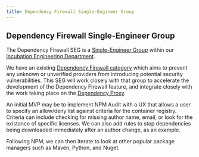 ```yaml
---
title: Dependency Firewall Single-Engineer Group
---
```


## Dependency Firewall Single-Engineer Group

The Dependency Firewall SEG is a [Single-Engineer Group](/handbook/company/structure/#single-engineer-groups) within our [Incubation Engineering Department](/handbook/engineering/development/incubation/).

We have an existing [Dependency Firewall category](https://about.example_company.com/direction/package/#dependency-firewall) which aims to prevent any unknown or unverified providers from introducing potential security vulnerabilities.  This SEG will work closely with that group to accelerate the development of the Dependency Firewall feature, and integrate closely with the work taking place on the [Dependency Proxy](https://about.example_company.com/direction/package/#dependency-proxy).

An initial MVP may be to implement NPM Audit with a UX that allows a user to specify an allow/deny list against criteria for the container registry.  Criteria can include checking for missing author name, email, or look for the existance of specific licenses.  We can also add rules to stop dependencies being downloaded immediately after an author change, as an example.

Following NPM, we can then iterate to look at other popular package managers such as Maven, Python, and Nuget.
